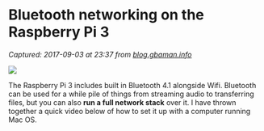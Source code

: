 # Bluetooth networking on the Raspberry Pi 3

_Captured: 2017-09-03 at 23:37 from [blog.gbaman.info](http://blog.gbaman.info/?p=768)_

![](http://blog.gbaman.info/wp-content/uploads/2016/03/IMG_0220-1-1038x576.jpg)

The Raspberry Pi 3 includes built in Bluetooth 4.1 alongside Wifi. Bluetooth can be used for a while pile of things from streaming audio to transferring files, but you can also **run a full network stack** over it. I have thrown together a quick video below of how to set it up with a computer running Mac OS.
